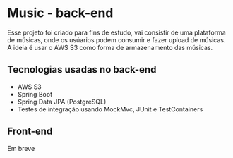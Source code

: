 # Music - back-end

Esse projeto foi criado para fins de estudo, vai consistir de uma plataforma de músicas, onde os usúarios podem consumir
e fazer upload de músicas.
A ideia é usar o AWS S3 como forma de armazenamento das músicas.

## Tecnologias usadas no back-end

- AWS S3
- Spring Boot
- Spring Data JPA (PostgreSQL)
- Testes de integração usando MockMvc, JUnit e TestContainers

## Front-end

Em breve